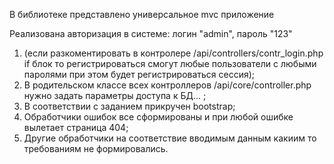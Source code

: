 В библиотеке представлено универсальное mvc приложение

Реализована авторизация в системе: логин "admin", пароль "123"

1. (если разкоментировать в контролере /api/controllers/contr_login.php if блок то регистрироваться смогут любые пользователи с любыми паролями при этом будет регистрироваться сессия);
2. В родительском классе всех контроллеров /api/core/controller.php нужно задать параметры доступа к БД... ;
3. В соответствии с заданием прикручен bootstrap;
4. Обработчики ошибок все сформированы и при любой ошибке вылетает страница 404;
5. Другие обработчики на соответствие вводимым данным какиим то требованиям не формировались.
